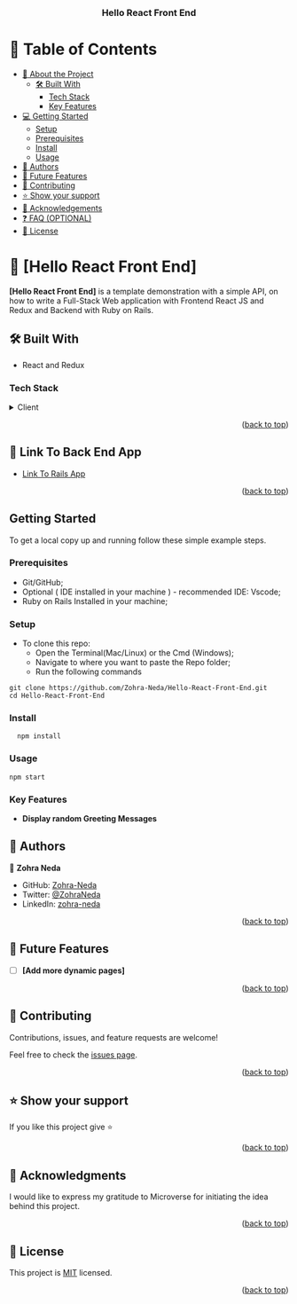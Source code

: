 <a name="readme-top"></a>

<!--
HOW TO USE:
This is an example of how you may give instructions on setting up your project locally.

Modify this file to match your project and remove sections that don't apply.

REQUIRED SECTIONS:
- Table of Contents
- About the Project
  - Built With
  - Live Demo
- Getting Started
- Authors
- Future Features
- Contributing
- Show your support
- Acknowledgements
- License

OPTIONAL SECTIONS:
- FAQ

After you're finished please remove all the comments and instructions!
-->

<div align="center">
  <!-- You are encouraged to replace this logo with your own! Otherwise you can also remove it. -->
  <br/>

  <h3><b>Hello React Front End</b></h3>

</div>

<!-- TABLE OF CONTENTS -->

# 📗 Table of Contents

- [📖 About the Project](#about-project)
  - [🛠 Built With](#built-with)
    - [Tech Stack](#tech-stack)
    - [Key Features](#key-features)
- [💻 Getting Started](#getting-started)
  - [Setup](#setup)
  - [Prerequisites](#prerequisites)
  - [Install](#install)
  - [Usage](#usage)
- [👥 Authors](#authors)
- [🔭 Future Features](#future-features)
- [🤝 Contributing](#contributing)
- [⭐️ Show your support](#support)
- [🙏 Acknowledgements](#acknowledgements)
- [❓ FAQ (OPTIONAL)](#faq)
- [📝 License](#license)

<!-- PROJECT DESCRIPTION -->

# 📖 [Hello React Front End] <a name="about-project"></a>

**[Hello React Front End]** is a template demonstration with a simple API, on how to write a Full-Stack Web application with Frontend React JS and Redux and Backend with Ruby on Rails.

## 🛠 Built With <a name="built-with"></a>

- React and Redux

### Tech Stack <a name="tech-stack"></a>

<details>
  <summary>Client</summary>
  <ul>
    <li>React and Redux</li>
  </ul>
</details>


<p align="right">(<a href="#readme-top">back to top</a>)</p>

<!-- LIVE DEMO -->
## 🚀 Link To Back End App <a name="back-link"></a>

- [Link To Rails App](https://github.com/Zohra-Neda/Hello-Rails-Back-End)


<p align="right">(<a href="#readme-top">back to top</a>)</p>


## Getting Started

To get a local copy up and running follow these simple example steps.

### Prerequisites

- Git/GitHub;
- Optional ( IDE installed in your machine ) - recommended IDE: Vscode;
- Ruby on Rails Installed in your machine;

### Setup

- To clone this repo:
  - Open the Terminal(Mac/Linux) or the Cmd (Windows);
  - Navigate to where you want to paste the Repo folder;
  - Run the following commands
```
git clone https://github.com/Zohra-Neda/Hello-React-Front-End.git
cd Hello-React-Front-End
```


### Install
```
  npm install
```


### Usage
```
npm start

```

<!-- Features -->

### Key Features <a name="key-features"></a>

- **Display random Greeting Messages**

<!-- AUTHORS -->

## 👥 Authors <a name="authors"></a>

👤 **Zohra Neda**

- GitHub: [Zohra-Neda](https://github.com/Zohra-Neda)
- Twitter: [@ZohraNeda](https://twitter.com/ZohraNeda)
- LinkedIn: [zohra-neda](https://www.linkedin.com/in/zohra-neda)


<p align="right">(<a href="#readme-top">back to top</a>)</p>

<!-- FUTURE FEATURES -->

## 🔭 Future Features <a name="future-features"></a>

- [ ] **[Add more dynamic pages]**

<p align="right">(<a href="#readme-top">back to top</a>)</p>

<!-- CONTRIBUTING -->

## 🤝 Contributing <a name="contributing"></a>

Contributions, issues, and feature requests are welcome!

Feel free to check the [issues page](../../issues/).

<p align="right">(<a href="#readme-top">back to top</a>)</p>

<!-- SUPPORT -->

## ⭐️ Show your support <a name="support"></a>


If you like this project give ⭐️

<p align="right">(<a href="#readme-top">back to top</a>)</p>

<!-- ACKNOWLEDGEMENTS -->

## 🙏 Acknowledgments <a name="acknowledgements"></a>

I would like to express my gratitude to Microverse for initiating the idea behind this project.

<p align="right">(<a href="#readme-top">back to top</a>)</p>

<!-- LICENSE -->

## 📝 License <a name="license"></a>

This project is [MIT](./LICENSE) licensed.

<p align="right">(<a href="#readme-top">back to top</a>)</p>
